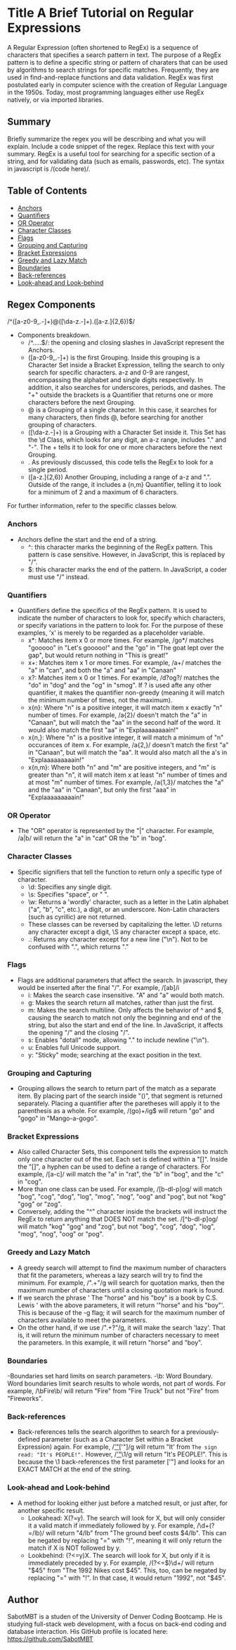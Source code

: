 # Title A Brief Tutorial on Regular Expressions

A Regular Expression (often shortened to RegEx) is a sequence of characters that specifies a search pattern in text. The purpose of a RegEx pattern is to define a specific string or pattern of charaters that can be used by algorithms to search strings for specific matches. Frequently, they are used in find-and-replace functions and data validation. RegEx was first postulated early in computer science with the creation of Regular Language in the 1950s. Today, most programming languages either use RegEx natively, or via imported libraries. 

## Summary

Briefly summarize the regex you will be describing and what you will explain. Include a code snippet of the regex. Replace this text with your summary.
RegEx is a useful tool for searching for a specific section of a string, and for validating data (such as emails, passwords, etc). The syntax in javascript is /(code here)/. 


## Table of Contents

- [Anchors](#anchors)
- [Quantifiers](#quantifiers)
- [OR Operator](#or-operator)
- [Character Classes](#character-classes)
- [Flags](#flags)
- [Grouping and Capturing](#grouping-and-capturing)
- [Bracket Expressions](#bracket-expressions)
- [Greedy and Lazy Match](#greedy-and-lazy-match)
- [Boundaries](#boundaries)
- [Back-references](#back-references)
- [Look-ahead and Look-behind](#look-ahead-and-look-behind)

## Regex Components

/^([a-z0-9_\.-]+)@([\da-z\.-]+)\.([a-z\.]{2,6})$/

- Components breakdown.
   - /^.....$/: the opening and closing slashes in JavaScript represent the Anchors.
   - ([a-z0-9_\.-]+) is the first Grouping. Inside this grouping is a Character Set inside a Bracket Expression, telling the search to only search for specific characters. a-z and 0-9 are rangest, encompassing the alphabet and single digits respectively. In addition, it also searches for underscores, periods, and dashes. The "+" outside the brackets is a Quantifier that returns one or more characters before the next Grouping. 
   - @ is a Grouping of a single character. In this case, it searches for many characters, then finds @, before searching for another grouping of characters. 
   - ([\da-z\.-]+) is a Grouping with a Character Set inside it. This Set has the \d Class, which looks for any digit, an a-z range, includes "." and "-". The + tells it to look for one or more characters before the next Grouping. 
   - \. As previously discussed, this code tells the RegEx to look for a single period. 
   - ([a-z\.]{2,6}) Another Grouping, including a range of a-z and ".". Outside of the range, it includes a {n,m} Quantifier, telling it to look for a minimum of 2 and a maximum of 6 characters. 

For further information, refer to the specific classes below.

### Anchors
 - Anchors define the start and the end of a string. 
    - ^: this character marks the beginning of the RegEx pattern. This pattern is case sensitive. However, in JavaScript, this is replaced by "/".
    - $: this character marks the end of the pattern. In JavaScript, a coder must use "/" instead.

### Quantifiers
 - Quantifiers define the specifics of the RegEx pattern. It is used to indicate the number of characters to look for, specify which characters, or specify variations in the pattern to look for. For the purpose of these examples, 'x' is merely to be regarded as a placeholder variable. 
    - x*: Matches item x 0 or more times. For example, /go*/ matches "gooooo" in "Let's gooooo!" and the "go" in "The goat lept over the gap", but would return nothing in "This is great!"
    - x+: Matches item x 1 or more times. For example, /a+/ matches the "a" in "can", and both the "a" and "aa" in "Canaan"
    - x?: Matches item x 0 or 1 times. For example, /d?og?/ matches the "do" in "dog" and the "og" in "smog". If ? is used afte any other quantifier, it makes the quantifier non-greedy (meaning it will match the minimum number of times, not the maximum). 
    - x{n}: Where "n" is a positive integer, it will match item x exactly "n" number of times. For example, /a{2}/ doesn't match the "a" in "Canaan", but will match the "aa" in the second half of the word. It would also match the first "aa" in "Explaaaaaaaain!"
    - x{n,}: Where "n" is a positive integer, it will match a minimum of "n" occurances of item x. For example, /a{2,}/ doesn't match the first "a" in "Canaan", but will match the "aa". It would also match all the a's in "Explaaaaaaaaain!"
    - x{n,m}: Where both "n" and "m" are positive integers, and "m" is greater than "n", it will match item x at least "n" number of times and at most "m" number of times. For example, /a{1,3}/ matches the "a" and the "aa" in "Canaan", but only the first "aaa" in "Explaaaaaaaaain!"

### OR Operator
 - The "OR" operator is represented by the "|" character. For example, /a|b/ will return the "a" in "cat" OR the "b" in "bog". 

### Character Classes
- Specific signifiers that tell the function to return only a specific type of character. 
    - \d: Specifies any single digit. 
    - \s: Specifies "space", or " ". 
    - \w: Returns a 'wordly' character, such as a letter in the Latin alphabet ("a", "b", "c", etc.), a digit, or an underscore. Non-Latin characters (such as cyrillic) are not returned. 
    - These classes can be reversed by capitalizing the letter. \D returns any character except a digit, \S any character except a space, etc. 
    - .: Returns any character except for a new line ("\n"). Not to be confused with "\.", which returns "." 

### Flags
- Flags are additional parameters that affect the search. In javascript, they would be inserted after the final "/". For example, /[ab]/i
    - i: Makes the search case insensitive. "A" and "a" would both match.
    - g: Makes the search return all matches, rather than just the first.
    - m: Makes the search multiline. Only affects the behavior of ^ and $, causing the search to match not only the beginning and end of the string, but also the start and end of the line. In JavaScript, it affects the opening "/" and the closing "/".
    - s: Enables "dotall" mode, allowing "." to include newline ("\n"). 
    - u: Enables full Unicode support.
    - y: "Sticky" mode; searching at the exact position in the text.  

### Grouping and Capturing
- Grouping allows the search to return part of the match as a separate item. By placing part of the search inside "()", that segment is returned separately. Placing a quantifier after the paretheses will apply it to the parenthesis as a whole. For example, /(go)+/ig$ will return "go" and "gogo" in "Mango-a-gogo". 

### Bracket Expressions
- Also called Character Sets, this component tells the expression to match only one character out of the set. Each set is defined within a "[]". Inside the "[]", a hyphen can be used to define a range of characters. For example, /[a-c]/ will match the "a" in "rat", the "b" in "bog", and the "c" in "cog".
- More than one class can be used. For example, /[b-dl-p]og/ will match "bog", "cog", "dog", "log", "mog", "nog", "oog" and "pog", but not "kog" "gog" or "zog". 
- Conversely, adding the "^" character inside the brackets will instruct the RegEx to return anything that DOES NOT match the set.  /[^b-dl-p]og/ will match "kog" "gog" and "zog", but not "bog", "cog", "dog", "log", "mog", "nog", "oog" or "pog".

### Greedy and Lazy Match
- A greedy search will attempt to find the maximum number of characters that fit the parameters, whereas a lazy search will try to find the minimum. For example, /".+"/g will search for quotation marks, then the maximum number of characters until a closing quotation mark is found. 
- If we search the phrase ' The "horse" and his "boy" is a book by C.S. Lewis ' with the above parameters, it will return '"horse" and his "boy"'. This is because of the -g flag; it will search for the maximum number of characters available to meet the parameters. 
- On the other hand, if we use /".+?"/g, it will make the search 'lazy'. That is, it will return the minimum number of characters necessary to meet the parameters. In this example, it will return "horse" and "boy". 

### Boundaries
-Boundaries set hard limits on search parameters. 
    -\b: Word Boundary. Word boundaries limit search results to whole words, not part of words. For example, /\bFire\b/ will return "Fire" from "Fire Truck" but not "Fire" from "Fireworks". 

### Back-references
- Back-references tells the search algorithm to search for a previously-defined parameter (such as a Character Set within a Bracket Expression) again. For example, /['"](.*?)['"]/g will return "It' from `The sign read: "It's PEOPLE!".` However, /['"](.*?)\1/g will return "It's PEOPLE!". This is because the \1 back-references the first parameter ['"] and looks for an EXACT MATCH at the end of the string. 

### Look-ahead and Look-behind
- A method for looking either just before a matched result, or just after, for another specific result.
    - Lookahead: X(?=y). The search will look for X, but will only consider it a valid match if immediately followed by y. For example, /\d+(?=/lb)/ will return "4/lb" from "The ground beef costs $4/lb". This can be negated by replacing "=" with "!", meaning it will only return the match if X is NOT followed by y. 
    - Lookbehind: (?<=y)X. The search will look for X, but only if it is immediately preceded by y. For example, /(?<=$)\d+/ will return "$45" from "The 1992 Nikes cost $45". This, too, can be negated by replacing "=" with "!". In that case, it would return "1992", not "$45". 

## Author

SabotMBT is a studen of the University of Denver Coding Bootcamp. He is studying full-stack web development, with a focus on back-end coding and database interaction. His GitHub profile is located here: https://github.com/SabotMBT

